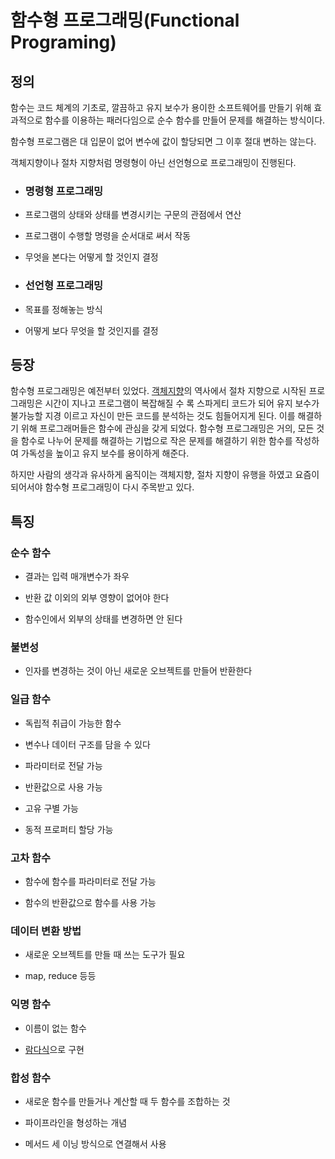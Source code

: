 
# 함수형 프로그래밍(Functional Programing)

## 정의

함수는 코드 체계의 기초로, 깔끔하고 유지 보수가 용이한 소프트웨어를 만들기 위해 효과적으로 함수를 이용하는 패러다임으로 순수 함수를 만들어 문제를 해결하는 방식이다.

함수형 프로그램은 대 입문이 없어 변수에 값이 할당되면 그 이후 절대 변하는 않는다.

객체지향이나 절차 지향처럼 명령형이 아닌 선언형으로 프로그래밍이 진행된다.


- ### 명령형 프로그래밍

- 프로그램의 상태와 상태를 변경시키는 구문의 관점에서 연산

- 프로그램이 수행할 명령을 순서대로 써서 작동

- 무엇을 본다는 어떻게 할 것인지 결정


- ### 선언형 프로그래밍

- 목표를 정해놓는 방식

- 어떻게 보다 무엇을 할 것인지를 결정


## 등장

함수형 프로그래밍은 예전부터 있었다. [객체지향](./oop/oop.md)의 역사에서 절차 지향으로 시작된 프로그래밍은 시간이 지나고 프로그램이 복잡해질 수 록 스파게티 코드가 되어 유지 보수가 불가능할 지경 이르고 자신이 만든 코드를 분석하는 것도 힘들어지게 된다. 이를 해결하기 위해 프로그래머들은 함수에 관심을 갖게 되었다. 함수형 프로그래밍은 거의, 모든 것을 함수로 나누어 문제를 해결하는 기법으로 작은 문제를 해결하기 위한 함수를 작성하여 가독성을 높이고 유지 보수를 용이하게 해준다.

하지만 사람의 생각과 유사하게 움직이는 객체지향, 절차 지향이 유행을 하였고 요즘이 되어서야 함수형 프로그래밍이 다시 주목받고 있다.



## 특징

### 순수 함수

- 결과는 입력 매개변수가 좌우

- 반환 값 이외의 외부 영향이 없어야 한다

- 함수인에서 외부의 상태를 변경하면 안 된다


### 불변성

- 인자를 변경하는 것이 아닌 새로운 오브젝트를 만들어 반환한다


### 일급 함수

- 독립적 취급이 가능한 함수

- 변수나 데이터 구조를 담을 수 있다

- 파라미터로 전달 가능

- 반환값으로 사용 가능

- 고유 구별 가능

- 동적 프로퍼티 할당 가능


### 고차 함수

- 함수에 함수를 파라미터로 전달 가능

- 함수의 반환값으로 함수를 사용 가능


### 데이터 변환 방법

- 새로운 오브젝트를 만들 때 쓰는 도구가 필요

- map, reduce 등등


### 익명 함수

- 이름이 없는 함수

- [람다식](./Lamda.md)으로 구현


### 합성 함수

- 새로운 함수를 만들거나 계산할 때 두 함수를 조합하는 것

- 파이프라인을 형성하는 개념

- 메서드 세 이닝 방식으로 연결해서 사용


